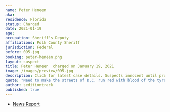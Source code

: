 ```yaml
---
name: Peter Heneen
aka:
residence: Florida
status: Charged
date: 2021-01-19
age:
occupation: Sheriff's Deputy
affiliations: Polk County Sheriff
jurisdiction: Federal
before: 095.jpg
booking: peter-heneen.png
layout: suspect
title: Peter Heneen  charged on January 19, 2021
image: /images/preview/095.jpg
description: Click for latest case details. Suspects innocent until proven guilty.
quote: "Need to make the streets of D.C. run red with blood of the tyrants. The tyrants being the feds."
author: seditiontrack
published: true
---
```


- [News Report](https://www.wmfe.org/polk-deputy-arrested-for-making-threats-against-capitol/172515)
